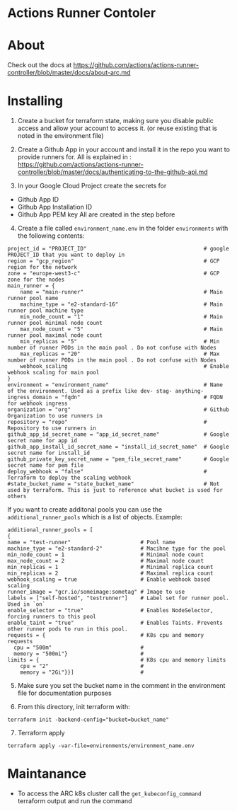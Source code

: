 <!--
    Licensed to the Apache Software Foundation (ASF) under one
    or more contributor license agreements.  See the NOTICE file
    distributed with this work for additional information
    regarding copyright ownership.  The ASF licenses this file
    to you under the Apache License, Version 2.0 (the
    "License"); you may not use this file except in compliance
    with the License.  You may obtain a copy of the License at

      http://www.apache.org/licenses/LICENSE-2.0

    Unless required by applicable law or agreed to in writing, software
    distributed under the License is distributed on an "AS IS" BASIS,
    WITHOUT WARRANTIES OR CONDITIONS OF ANY KIND, either express or implied.
    See the License for the specific language governing permissions and
    limitations under the License.
-->

# Actions Runner Contoler

# About
Check out the docs at https://github.com/actions/actions-runner-controller/blob/master/docs/about-arc.md

# Installing
1. Create a bucket for terraform state, making sure you disable public access and allow your account to access it. (or reuse existing that is noted in the environment file)

2. Create a Github App in your account and install it in the repo you want to provide runners for.
All is explained in : https://github.com/actions/actions-runner-controller/blob/master/docs/authenticating-to-the-github-api.md

3. In your Google Cloud Project create the secrets for
- Github App ID
- Github App Installation ID
- Github App PEM key
All are created in the step before

4. Create a file called `environment_name.env` in the folder `environments` with the following contents:
```
project_id = "PROJECT_ID"                                     # google PROJECT_ID that you want to deploy in
region = "gcp_region"                                         # GCP region for the network
zone = "europe-west3-c"                                       # GCP zone for the nodes
main_runner = {
    name = "main-runner"                                      # Main runner pool name
    machine_type = "e2-standard-16"                           # Main runner pool machine type
    min_node_count = "1"                                      # Main runner pool minimal node count 
    max_node_count = "5"                                      # Main runner pool maximal node count  
    min_replicas = "5"                                        # Min number of runner PODs in the main pool . Do not confuse with Nodes
    max_replicas = "20"                                       # Max number of runner PODs in the main pool . Do not confuse with Nodes
    webhook_scaling                                           # Enable webhook scaling for main pool
}
environment = "environment_name"                              # Name of the environment. Used as a prefix like dev- stag- anything-
ingress_domain = "fqdn"                                       # FQDN for webhook ingress
organization = "org"                                          # Github Organization to use runners in
repository = "repo"                                           # Repository to use runners in
github_app_id_secret_name = "app_id_secret_name"              # Google secret name for app id
github_app_install_id_secret_name = "install_id_secret_name"  # Google secret name for install_id
github_private_key_secret_name = "pem_file_secret_name"       # Google secret name for pem file
deploy_webhook = "false"                                      # Terraform to deploy the scaling webhook
#state_bucket_name = "state_bucket_name"                      # Not used by terraform. This is just to reference what bucket is used for others
```
If you want to create additonal pools you can use the `additional_runner_pools` which is a list of objects. Example:
```
additional_runner_pools = [
{
name = "test-runner"                      # Pool name
machine_type = "e2-standard-2"            # Macihne type for the pool
min_node_count = 1                        # Minimal node count
max_node_count = 2                        # Maximal node count
min_replicas = 1                          # Minimal replica count
min_replicas = 2                          # Maximal replica count
webhook_scaling = true                    # Enable webhook based scaling
runner_image = "gcr.io/someimage:sometag" # Image to use
labels = ["self-hosted", "testrunner"]    # Label set for runner pool. Used in `on`
enable_selector = "true"                  # Enables NodeSelector, forcing runners to this pool
enable_taint = "true"                     # Enables Taints. Prevents other runner pods to run in this pool.
requests = {                              # K8s cpu and memory requests
  cpu = "500m"                            #
  memory = "500mi"}                       #
limits = {                                # K8s cpu and memory limits
    cpu = "2"                             #
    memory = "2Gi"}}]                     #

```



5. Make sure you set the bucket name in the comment in the environment file for documentation purposes

6.  From this directory, init terraform with:
```
terraform init -backend-config="bucket=bucket_name"
```
7. Terraform apply
```
terraform apply -var-file=environments/environment_name.env
```

# Maintanance

- To access the ARC k8s cluster call the `get_kubeconfig_command` terraform output and run the command

